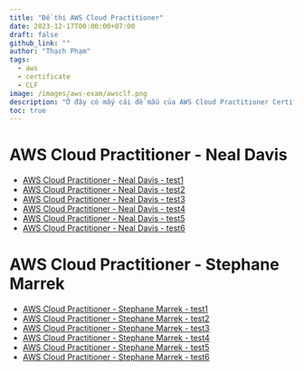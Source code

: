 ```yaml
---
title: "Đề thi AWS Cloud Practitioner"
date: 2023-12-17T00:00:00+07:00
draft: false
github_link: ""
author: "Thạch Phạm"
tags:
  - aws
  - certificate
  - CLF
image: /images/aws-exam/awsclf.png
description: "Ở đây có mấy cái đề mẫu của AWS Cloud Practitioner Certificate"
toc: true
---
```

# AWS Cloud Practitioner - Neal Davis
- [AWS Cloud Practitioner - Neal Davis - test1](AWS_CCP-NealDavis-test1.html)
- [AWS Cloud Practitioner - Neal Davis - test2](AWS_CCP-NealDavis-test2.html)
- [AWS Cloud Practitioner - Neal Davis - test3](AWS_CCP-NealDavis-test3.html)
- [AWS Cloud Practitioner - Neal Davis - test4](AWS_CCP-NealDavis-test4.html)
- [AWS Cloud Practitioner - Neal Davis - test5](AWS_CCP-NealDavis-test5.html)
- [AWS Cloud Practitioner - Neal Davis - test6](AWS_CCP-NealDavis-test6.html)
# AWS Cloud Practitioner - Stephane Marrek
- [AWS Cloud Practitioner - Stephane Marrek - test1](AWS_CCP-StephaneMarrek-test1.html)
- [AWS Cloud Practitioner - Stephane Marrek - test2](AWS_CCP-StephaneMarrek-test2.html)
- [AWS Cloud Practitioner - Stephane Marrek - test3](AWS_CCP-StephaneMarrek-test3.html)
- [AWS Cloud Practitioner - Stephane Marrek - test4](AWS_CCP-StephaneMarrek-test4.html)
- [AWS Cloud Practitioner - Stephane Marrek - test5](AWS_CCP-StephaneMarrek-test5.html)
- [AWS Cloud Practitioner - Stephane Marrek - test6](AWS_CCP-StephaneMarrek-test6.html)
<!-- <!DOCTYPE html>
<html lang="en">
<head>
    <meta charset="UTF-8">
    <meta http-equiv="X-UA-Compatible" content="IE=edge">
    <meta name="viewport" content="width=device-width, initial-scale=1.0">
    <title>Mục lục | Practice Exams | AWS Certified Cloud Practitioner </title>
</head>
<body>
    <ul>
        <li><a href="AWS_CCP-NealDavis-Test1.html">AWS Cloud Practitioner - Neal Davis - test1</a></li>
        <li><a href="AWS_CCP-NealDavis-Test2.html">AWS Cloud Practitioner - Neal Davis - test2</a></li>
        <li><a href="AWS_CCP-NealDavis-Test3.html">AWS Cloud Practitioner - Neal Davis - test3</a></li>
        <li><a href="AWS_CCP-NealDavis-Test4.html">AWS Cloud Practitioner - Neal Davis - test4</a></li>
        <li><a href="AWS_CCP-NealDavis-Test5.html">AWS Cloud Practitioner - Neal Davis - test5</a></li>
        <li><a href="AWS_CCP-NealDavis-Test6.html">AWS Cloud Practitioner - Neal Davis - test6</a></li>
        <li><a href="AWS_CCP-StephaneMarrek-test1.html">AWS Cloud Practitioner - Stephane Marrek - test1</a></li>
        <li><a href="AWS_CCP-StephaneMarrek-test2.html">AWS Cloud Practitioner - Stephane Marrek - test2</a></li>
        <li><a href="AWS_CCP-StephaneMarrek-test3.html">AWS Cloud Practitioner - Stephane Marrek - test3</a></li>
        <li><a href="AWS_CCP-StephaneMarrek-test4.html">AWS Cloud Practitioner - Stephane Marrek - test4</a></li>
        <li><a href="AWS_CCP-StephaneMarrek-test5.html">AWS Cloud Practitioner - Stephane Marrek - test5</a></li>
        <li><a href="AWS_CCP-StephaneMarrek-test6.html">AWS Cloud Practitioner - Stephane Marrek - test6</a></li>
    </ul>
</body>
</html> -->